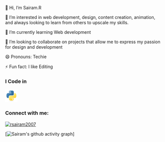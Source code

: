 👋 Hi, I’m Sairam.R

👀 I’m interested in web development, design, content creation, animation, and always looking to learn from others to upscale my skills.

🌱 I’m currently learning Web development 

💞️ I’m looking to collaborate on projects that allow me to express my passion for design and development

😄 Pronouns: Techie

⚡ Fun fact: I like Editing 

<h3>I Code in</h3
<p align="left"> <a href="https://www.python.org" target="_blank" rel="noreferrer"> <img src="https://raw.githubusercontent.com/devicons/devicon/master/icons/python/python-original.svg" alt="python" width="40" height="40"/> </a> </p>


<h3 align="left">Connect with me:</h3>
<p align="left">
<a href="https://www.hackerrank.com/rsairam2007"  target=”_blank”  > <img align="center" src="https://raw.githubusercontent.com/rahuldkjain/github-profile-readme-generator/master/src/images/icons/Social/hackerrank.svg" alt="rsairam2007" height="100" width="75" /></a>
</p>


[![Sairam's github activity graph](https://github-readme-activity-graph.vercel.app/graph?username=Sairam-Radhakrishnan&bg_color=000000&color=d7c3fe&line=a4c6bc&point=a98989&area=true&hide_border=true)]

<!---
Sairam-Radhakrishnan/Sairam-Radhakrishnan is a ✨ special ✨ repository because its `README.md` (this file) appears on your GitHub profile.
You can click the Preview link to take a look at your changes.
--->
